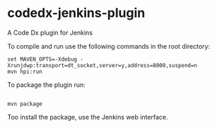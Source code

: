 codedx-jenkins-plugin
=====================

A Code Dx plugin for Jenkins


To compile and run use the following commands in the root directory:

```
set MAVEN_OPTS=-Xdebug -Xrunjdwp:transport=dt_socket,server=y,address=8000,suspend=n
mvn hpi:run
```

To package the plugin run:

```

mvn package

```

Too install the package, use the Jenkins web interface.
